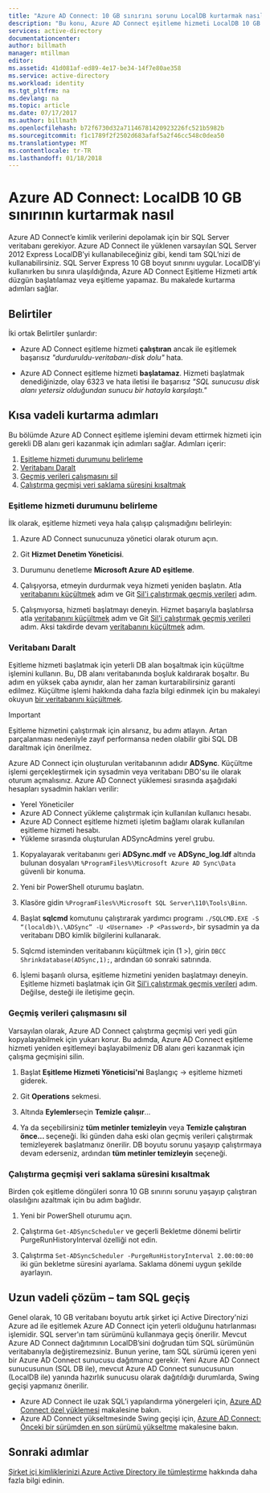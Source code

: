 ```yaml
---
title: "Azure AD Connect: 10 GB sınırını sorunu LocalDB kurtarmak nasıl | Microsoft Docs"
description: "Bu konu, Azure AD Connect eşitleme hizmeti LocalDB 10 GB karşılaştığında kurtarmak açıklar sınırlamak sorun."
services: active-directory
documentationcenter: 
author: billmath
manager: mtillman
editor: 
ms.assetid: 41d081af-ed89-4e17-be34-14f7e80ae358
ms.service: active-directory
ms.workload: identity
ms.tgt_pltfrm: na
ms.devlang: na
ms.topic: article
ms.date: 07/17/2017
ms.author: billmath
ms.openlocfilehash: b72f6730d32a71146781420923226fc521b5982b
ms.sourcegitcommit: f1c1789f2f2502d683afaf5a2f46cc548c0dea50
ms.translationtype: MT
ms.contentlocale: tr-TR
ms.lasthandoff: 01/18/2018
---
```

# <a name="azure-ad-connect-how-to-recover-from-localdb-10-gb-limit"></a>Azure AD Connect: LocalDB 10 GB sınırının kurtarmak nasıl
Azure AD Connect’e kimlik verilerini depolamak için bir SQL Server veritabanı gerekiyor. Azure AD Connect ile yüklenen varsayılan SQL Server 2012 Express LocalDB’yi kullanabileceğiniz gibi, kendi tam SQL’nizi de kullanabilirsiniz. SQL Server Express 10 GB boyut sınırını uygular. LocalDB’yi kullanırken bu sınıra ulaşıldığında, Azure AD Connect Eşitleme Hizmeti artık düzgün başlatılamaz veya eşitleme yapamaz. Bu makalede kurtarma adımları sağlar.

## <a name="symptoms"></a>Belirtiler
İki ortak Belirtiler şunlardır:

* Azure AD Connect eşitleme hizmeti **çalıştıran** ancak ile eşitlemek başarısız *"durduruldu-veritabanı-disk dolu"* hata.

* Azure AD Connect eşitleme hizmeti **başlatamaz**. Hizmeti başlatmak denediğinizde, olay 6323 ve hata iletisi ile başarısız *"SQL sunucusu disk alanı yetersiz olduğundan sunucu bir hatayla karşılaştı."*

## <a name="short-term-recovery-steps"></a>Kısa vadeli kurtarma adımları
Bu bölümde Azure AD Connect eşitleme işlemini devam ettirmek hizmeti için gerekli DB alanı geri kazanmak için adımları sağlar. Adımları içerir:
1. [Eşitleme hizmeti durumunu belirleme](#determine-the-synchronization-service-status)
2. [Veritabanı Daralt](#shrink-the-database)
3. [Geçmiş verileri çalışmasını sil](#delete-run-history-data)
4. [Çalıştırma geçmişi veri saklama süresini kısaltmak](#shorten-retention-period-for-run-history-data)

### <a name="determine-the-synchronization-service-status"></a>Eşitleme hizmeti durumunu belirleme
İlk olarak, eşitleme hizmeti veya hala çalışıp çalışmadığını belirleyin:

1. Azure AD Connect sunucunuza yönetici olarak oturum açın.

2. Git **Hizmet Denetim Yöneticisi**.

3. Durumunu denetleme **Microsoft Azure AD eşitleme**.


4. Çalışıyorsa, etmeyin durdurmak veya hizmeti yeniden başlatın. Atla [veritabanını küçültmek](#shrink-the-database) adım ve Git [Sil'i çalıştırmak geçmiş verileri](#delete-run-history-data) adım.

5. Çalışmıyorsa, hizmeti başlatmayı deneyin. Hizmet başarıyla başlatılırsa atla [veritabanını küçültmek](#shrink-the-database) adım ve Git [Sil'i çalıştırmak geçmiş verileri](#delete-run-history-data) adım. Aksi takdirde devam [veritabanını küçültmek](#shrink-the-database) adım.

### <a name="shrink-the-database"></a>Veritabanı Daralt
Eşitleme hizmeti başlatmak için yeterli DB alan boşaltmak için küçültme işlemini kullanın. Bu, DB alanı veritabanında boşluk kaldırarak boşaltır. Bu adım en yüksek çaba aynıdır, alan her zaman kurtarabilirsiniz garanti edilmez. Küçültme işlemi hakkında daha fazla bilgi edinmek için bu makaleyi okuyun [bir veritabanını küçültmek](https://msdn.microsoft.com/library/ms189035.aspx).

> [!IMPORTANT]
> Eşitleme hizmetini çalıştırmak için alırsanız, bu adımı atlayın. Artan parçalanması nedeniyle zayıf performansa neden olabilir gibi SQL DB daraltmak için önerilmez.

Azure AD Connect için oluşturulan veritabanının adıdır **ADSync**. Küçültme işlemi gerçekleştirmek için sysadmin veya veritabanı DBO'su ile olarak oturum açmalısınız. Azure AD Connect yüklemesi sırasında aşağıdaki hesapları sysadmin hakları verilir:
* Yerel Yöneticiler
* Azure AD Connect yükleme çalıştırmak için kullanılan kullanıcı hesabı.
* Azure AD Connect eşitleme hizmeti işletim bağlamı olarak kullanılan eşitleme hizmeti hesabı.
* Yükleme sırasında oluşturulan ADSyncAdmins yerel grubu.

1. Kopyalayarak veritabanını geri **ADSync.mdf** ve **ADSync_log.ldf** altında bulunan dosyaları `%ProgramFiles%\Microsoft Azure AD Sync\Data` güvenli bir konuma.

2. Yeni bir PowerShell oturumu başlatın.

3. Klasöre gidin `%ProgramFiles%\Microsoft SQL Server\110\Tools\Binn`.

4. Başlat **sqlcmd** komutunu çalıştırarak yardımcı programı `./SQLCMD.EXE -S “(localdb)\.\ADSync” -U <Username> -P <Password>`, bir sysadmin ya da veritabanı DBO kimlik bilgilerini kullanarak.

5. Sqlcmd isteminden veritabanını küçültmek için (1 >), girin `DBCC Shrinkdatabase(ADSync,1);`, ardından `GO` sonraki satırında.

6. İşlemi başarılı olursa, eşitleme hizmetini yeniden başlatmayı deneyin. Eşitleme hizmeti başlatmak için Git [Sil'i çalıştırmak geçmiş verileri](#delete-run-history-data) adım. Değilse, desteği ile iletişime geçin.

### <a name="delete-run-history-data"></a>Geçmiş verileri çalışmasını sil
Varsayılan olarak, Azure AD Connect çalıştırma geçmişi veri yedi gün kopyalayabilmek için yukarı korur. Bu adımda, Azure AD Connect eşitleme hizmeti yeniden eşitlemeyi başlayabilmeniz DB alanı geri kazanmak için çalışma geçmişini silin.

1.  Başlat **Eşitleme Hizmeti Yöneticisi'ni** Başlangıç → eşitleme hizmeti giderek.

2.  Git **Operations** sekmesi.

3.  Altında **Eylemler**seçin **Temizle çalışır**...

4.  Ya da seçebilirsiniz **tüm metinler temizleyin** veya **Temizle çalıştıran önce... <date>**  seçeneği. İki günden daha eski olan geçmiş verileri çalıştırmak temizleyerek başlatmanız önerilir. DB boyutu sorunu yaşayıp çalıştırmaya devam ederseniz, ardından **tüm metinler temizleyin** seçeneği.

### <a name="shorten-retention-period-for-run-history-data"></a>Çalıştırma geçmişi veri saklama süresini kısaltmak
Birden çok eşitleme döngüleri sonra 10 GB sınırını sorunu yaşayıp çalıştıran olasılığını azaltmak için bu adım bağlıdır.

1. Yeni bir PowerShell oturumu açın.

2. Çalıştırma `Get-ADSyncScheduler` ve geçerli Bekletme dönemi belirtir PurgeRunHistoryInterval özelliği not edin.

3. Çalıştırma `Set-ADSyncScheduler -PurgeRunHistoryInterval 2.00:00:00` iki gün bekletme süresini ayarlama. Saklama dönemi uygun şekilde ayarlayın.

## <a name="long-term-solution--migrate-to-full-sql"></a>Uzun vadeli çözüm – tam SQL geçiş
Genel olarak, 10 GB veritabanı boyutu artık şirket içi Active Directory'nizi Azure ad ile eşitlemek Azure AD Connect için yeterli olduğunu hatırlanması işlemidir. SQL server'ın tam sürümünü kullanmaya geçiş önerilir. Mevcut Azure AD Connect dağıtımının LocalDB’sini doğrudan tüm SQL sürümünün veritabanıyla değiştiremezsiniz. Bunun yerine, tam SQL sürümü içeren yeni bir Azure AD Connect sunucusu dağıtmanız gerekir. Yeni Azure AD Connect sunucusunun (SQL DB ile), mevcut Azure AD Connect sunucusunun (LocalDB ile) yanında hazırlık sunucusu olarak dağıtıldığı durumlarda, Swing geçişi yapmanız önerilir. 
* Azure AD Connect ile uzak SQL’i yapılandırma yönergeleri için, [Azure AD Connect özel yüklemesi](https://docs.microsoft.com/azure/active-directory/connect/active-directory-aadconnect-get-started-custom) makalesine bakın.
* Azure AD Connect yükseltmesinde Swing geçişi için, [Azure AD Connect: Önceki bir sürümden en son sürümü yükseltme](https://docs.microsoft.com/azure/active-directory/connect/active-directory-aadconnect-upgrade-previous-version#swing-migration) makalesine bakın.

## <a name="next-steps"></a>Sonraki adımlar
[Şirket içi kimliklerinizi Azure Active Directory ile tümleştirme](active-directory-aadconnect.md) hakkında daha fazla bilgi edinin.
